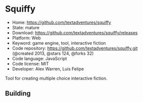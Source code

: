 # Squiffy

- Home: https://github.com/textadventures/squiffy
- State: mature
- Download: https://github.com/textadventures/squiffy/releases
- Platform: Web
- Keyword: game engine, tool, interactive fiction
- Code repository: https://github.com/textadventures/squiffy.git (@created 2013, @stars 124, @forks 32)
- Code language: JavaScript
- Code license: MIT
- Developer: Alex Warren, Luis Felipe

Tool for creating multiple choice interactive fiction.

## Building

